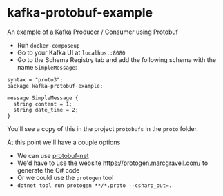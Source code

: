 # kafka-protobuf-example
An example of a Kafka Producer / Consumer using Protobuf

* Run `docker-composeup`
* Go to your Kafka UI at `localhost:8080`
* Go to the Schema Registry tab and add the following schema with the name `SimpleMessage`:
```
syntax = "proto3";
package kafka-protobuf-example;

message SimpleMessage {
  string content = 1;
  string date_time = 2;
}
```
You'll see a copy of this in the project `protobufs` in the `proto` folder.

At this point we'll have a couple options
* We can use [protobuf-net](https://github.com/protobuf-net/protobuf-net)
* We'd have to use the website https://protogen.marcgravell.com/ to generate the C# code
* Or we could use the `protogen` tool
* `dotnet tool run protogen **/*.proto --csharp_out=.`
